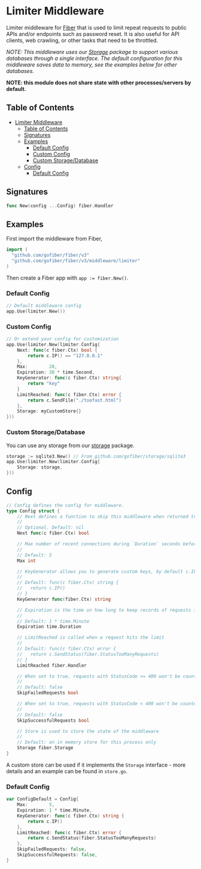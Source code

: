 # Limiter Middleware

Limiter middleware for [Fiber](https://github.com/gofiber/fiber) that is used to limit repeat requests to public APIs and/or endpoints such as password reset. It is also useful for API clients, web crawling, or other tasks that need to be throttled.

_NOTE: This middleware uses our [Storage](https://github.com/gofiber/storage) package to support various databases through a single interface. The default configuration for this middleware saves data to memory, see the examples below for other databases._

**NOTE: this module does not share state with other processes/servers by default.**

## Table of Contents

- [Limiter Middleware](#limiter-middleware)
	- [Table of Contents](#table-of-contents)
	- [Signatures](#signatures)
	- [Examples](#examples)
		- [Default Config](#default-config)
		- [Custom Config](#custom-config)
		- [Custom Storage/Database](#custom-storagedatabase)
	- [Config](#config)
		- [Default Config](#default-config-1)

## Signatures

```go
func New(config ...Config) fiber.Handler
```

## Examples

First import the middleware from Fiber,

```go
import (
  "github.com/gofiber/fiber/v3"
  "github.com/gofiber/fiber/v3/middleware/limiter"
)
```

Then create a Fiber app with `app := fiber.New()`.

### Default Config

```go
// Default middleware config
app.Use(limiter.New())
```

### Custom Config

```go
// Or extend your config for customization
app.Use(limiter.New(limiter.Config{
	Next: func(c fiber.Ctx) bool {
		return c.IP() == "127.0.0.1"
	},
	Max:        20,
	Expiration: 30 * time.Second,
	KeyGenerator: func(c fiber.Ctx) string{
  		return "key"
	}
	LimitReached: func(c fiber.Ctx) error {
		return c.SendFile("./toofast.html")
	},
	Storage: myCustomStore{}
}))
```

### Custom Storage/Database

You can use any storage from our [storage](https://github.com/gofiber/storage/) package.

```go
storage := sqlite3.New() // From github.com/gofiber/storage/sqlite3
app.Use(limiter.New(limiter.Config{
	Storage: storage,
}))
```

## Config

```go
// Config defines the config for middleware.
type Config struct {
	// Next defines a function to skip this middleware when returned true.
	//
	// Optional. Default: nil
	Next func(c fiber.Ctx) bool

	// Max number of recent connections during `Duration` seconds before sending a 429 response
	//
	// Default: 5
	Max int

	// KeyGenerator allows you to generate custom keys, by default c.IP() is used
	//
	// Default: func(c fiber.Ctx) string {
	//   return c.IP()
	// }
	KeyGenerator func(fiber.Ctx) string

	// Expiration is the time on how long to keep records of requests in memory
	//
	// Default: 1 * time.Minute
	Expiration time.Duration

	// LimitReached is called when a request hits the limit
	//
	// Default: func(c fiber.Ctx) error {
	//   return c.SendStatus(fiber.StatusTooManyRequests)
	// }
	LimitReached fiber.Handler

	// When set to true, requests with StatusCode >= 400 won't be counted.
	//
	// Default: false
	SkipFailedRequests bool

	// When set to true, requests with StatusCode < 400 won't be counted.
	//
	// Default: false
	SkipSuccessfulRequests bool

	// Store is used to store the state of the middleware
	//
	// Default: an in memory store for this process only
	Storage fiber.Storage
}
```

A custom store can be used if it implements the `Storage` interface - more details and an example can be found in `store.go`.

### Default Config

```go
var ConfigDefault = Config{
	Max:        5,
	Expiration: 1 * time.Minute,
	KeyGenerator: func(c fiber.Ctx) string {
		return c.IP()
	},
	LimitReached: func(c fiber.Ctx) error {
		return c.SendStatus(fiber.StatusTooManyRequests)
	},
	SkipFailedRequests: false,
	SkipSuccessfulRequests: false,
}
```
